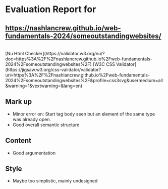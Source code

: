 # Evaluation Report for<br/>
## https://nashlancrew.github.io/web-fundamentals-2024/someoutstandingwebsites/
<br/>
[Nu Html Checker](https://validator.w3.org/nu/?doc=https%3A%2F%2Fnashlancrew.github.io%2Fweb-fundamentals-2024%2Fsomeoutstandingwebsites%2F)
[W3C CSS Validator](https://jigsaw.w3.org/css-validator/validator?uri=https%3A%2F%2Fnashlancrew.github.io%2Fweb-fundamentals-2024%2Fsomeoutstandingwebsites%2F&profile=css3svg&usermedium=all&warning=1&vextwarning=&lang=en)

## Mark up
- Minor error on: Start tag body seen but an element of the same type was already open.
- Good overall semantic structure

## Content
- Good argumentation


## Style
- Maybe too simplistic, mainly undesigned

